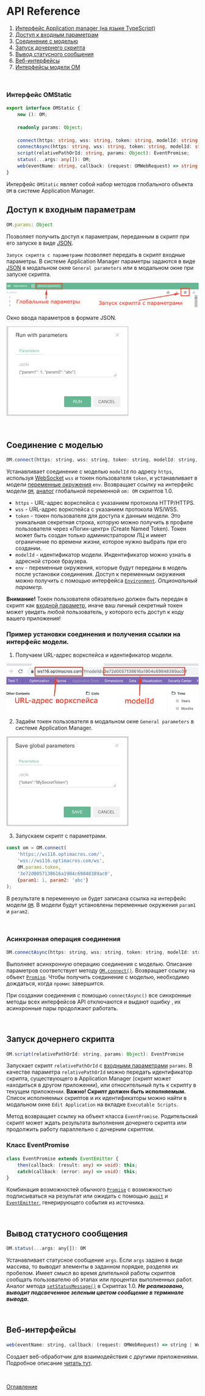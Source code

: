 # API Reference

1. [Интерфейс Application manager (на языке TypeScript)](./declarations/om.d.ts)
1. [Доступ к входным параметрам](#input-params)
1. [Соединение с моделью](#model-connect)
1. [Запуск дочернего скрипта](#run-script)
1. [Вывод статусного сообщения](#status)
1. [Веб-интерфейсы](#web-handlers)
1. [Интерфейсы модели OM](./om.md)

&nbsp;

### Интерфейс OMStatic
```ts
export interface OMStatic {
    new (): OM;

    readonly params: Object;

    connect(https: string, wss: string, token: string, modelId: string, env?: Object): OM;
    connectAsync(https: string, wss: string, token: string, modelId: string, env?: Object): Promise<OM>;
    script(relativePathOrId: string, params: Object): EventPromise;
    status(...args: any[]): OM;
    web(eventName: string, callback: (request: OMWebRequest) => string | WebHandlerResponse): void;
}
```
Интерфейс `OMStatic` являет собой набор методов глобального объекта `OM` в системе Application Manager.

## Доступ к входным параметрам<a name="input-params"></a>

```js
OM.params: Object
```
Позволяет получить доступ к параметрам, переданным в скрипт при его запуске в виде [JSON](https://habr.com/ru/post/554274/).

`Запуск скрипта с параметрами` позволяет передать в скрипт входные параметры. В системе Application Manager параметры задаются в виде [JSON](https://habr.com/ru/post/554274/) в модальном окне `General parameters` или в модальном окне при запуске скрипта.

![Script parameters](./pic/scriptParameters.png)

Окно ввода параметров в формате JSON.

![JSON parameters](./pic/jsonParameters.png)

&nbsp;

## Соединение с моделью<a name="model-connect"></a>

```js
OM.connect(https: string, wss: string, token: string, modelId: string, env?: Object): OM
```
Устанавливает соединение с моделью `modelId` по адресу `https`, используя [WebSocket](https://ru.wikipedia.org/wiki/WebSocket) `wss` и токен пользователя `token`, и устанавливает в модели [переменные окружения](https://ru.wikipedia.org/wiki/%D0%9F%D0%B5%D1%80%D0%B5%D0%BC%D0%B5%D0%BD%D0%BD%D0%B0%D1%8F_%D1%81%D1%80%D0%B5%D0%B4%D1%8B) `env`. Возвращает ссылку на интерфейс модели [`OM`](./om.md#om), [аналог](https://github.com/optimacros/scripts_documentation/blob/main/appendix/constraints.md#single-model) глобальной переменной `om: OM` скриптов 1.0.

- `https` - URL-адрес воркспейса с указанием протокола HTTP/HTTPS.
- `wss` - URL-адрес воркспейса с указанием протокола WS/WSS.
- `token` - токен пользователя для доступа к данным модели. Это уникальная секретная строка, которую можно получить в профиле пользователя через «Логин-центр» (Create Named Token). Токен может быть создан только администратором ЛЦ и имеет ограничение по времени жизни, которое нужно выбрать при его создании.
- `modelId` - идентификатор модели. Индентификатор можно узнать в адресной строке браузера.
- `env` - переменные окружения, которые будут переданы в модель после установки соединения. Доступ к переменным окружения можно получить с помощью интерфейса [`Environment`](./env.md#environment). *Опциональный параметр.*

**Внимание!** Токен пользователя обязательно должен быть передан в скрипт как [входной параметр](#input-params), иначе ваш личный секретный токен может увидеть любой пользователь, у которого есть доступ к коду вашего приложения!

### Пример установки соединения и получения ссылки на интерфейс модели.

1. Получаем URL-адрес воркспейса и идентификатор модели.

![URL-адрес и modelId](./pic/modelId.png)

2. Задаём токен пользователя в модальном окне `General parameters` в системе Application Manager.

![Secret Token](./pic/secretToken.png)

3. Запускаем скрипт с параметрами.

```js
const om = OM.connect(
    'https://ws116.optimacros.com/',
    'wss://ws116.optimacros.com/ws',
    OM.params.token,
    '3e72d0057138616a1904c69848389ac0',
    {param1: 1, param2: 'abc'}
);
```
В результате в переменную `om` будет записана ссылка на интерфейс модели [`OM`](./API.md#om). В модели будут установлены переменные окружения `param1` и `param2`.

&nbsp;

### Асинхронная операция соединения <a name="connect-async"></a>

```js
OM.connectAsync(https: string, wss: string, token: string, modelId: string, env?: Object): Promise<OM>
```
Выполняет асинхронную операцию соединения с моделью. Описание параметров соответствует методу [`OM.connect()`](#model-connect). Возвращает ссылку на объект [`Promise`](https://developer.mozilla.org/ru/docs/Web/JavaScript/Reference/Global_Objects/Promise). Чтобы получить соединение с моделью, необходимо дождаться, когда `промис` завершится. 

При создании соединения с помощью `connectAsync()` все синхронные методы всех интерфейсов API отключаются и выдают ошибку , их асинхронные пары продолжают работать.

&nbsp;

## Запуск дочернего скрипта<a name="run-script"></a>

```js
OM.script(relativePathOrId: string, params: Object): EventPromise
```
Запускает скрипт `relativePathOrId` с [входными параметрами](#input-params) `params`. В качестве параметра `relativePathOrId` можно передать идентификатор скрипта, существующего в Application Manager (скрипт может находиться в другом приложении), или относительный путь к скрипту в текущем приложении. **Важно! Скрипт должен быть исполняемым.** Список исполняемых скриптов и их идентификаторы можно найти в модальном окне `Edit Application` на вкладке `Executable Scripts`.

Метод возвращает ссылку на объект класса `EventPromise`. Родительский скрипт может ждать результата выполнения дочернего скрипта или продолжить работу параллельно с дочерним скриптом.

### Класс EventPromise<a name="event-promise"></a>
```ts
class EventPromise extends EventEmitter {
    then(callback: (result: any) => void): this;
    catch(callback: (error: any) => void): this;
}
```
Комбинация возможностей обычного [`Promise`](https://developer.mozilla.org/ru/docs/Web/JavaScript/Reference/Global_Objects/Promise) с возможностью подписываться на результат или ожидать с помощью [`await`](https://developer.mozilla.org/ru/docs/Web/JavaScript/Reference/Operators/await) и [`EventEmitter`](https://nodejsdev.ru/doc/event-emitter/#eventemitter), генерирующего события из источника.

&nbsp;

## Вывод статусного сообщения<a name="status"></a>

```js
OM.status(...args: any[]): OM
```
Устанавливает статусное сообщение `args`. Если `args` задано в виде массива, то выводит элементы в заданном порядке, разделяя их пробелом. Имеет смысл во время длительной работы скриптов сообщать пользователю об этапах или процентах выполненных работ. Аналог метода [`setStatusMessage()`](https://github.com/optimacros/scripts_documentation/blob/main/API/common.md#request-manager.set-status-message) в Скриптах 1.0. ***Не реализовано, выводит подсвеченное зеленым цветом сообщение в терминале вывода.***

&nbsp;

## Веб-интерфейсы<a name="web-handlers"></a>

```js
web(eventName: string, callback: (request: OMWebRequest) => string | WebHandlerResponse): void;
```
Создает веб-обработчик для взаимодействия с другими приложениями. Подробное описание [читать тут](./webHandlers.md).

&nbsp;

[Оглавление](../README.md)